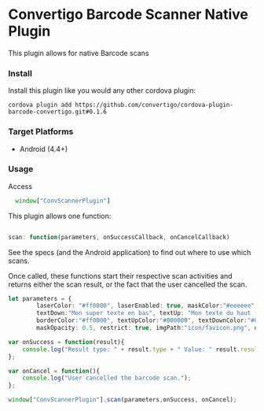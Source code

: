 # Convertigo Barcode Scanner Native Plugin #

This plugin allows for native Barcode scans 

### Install ###
Install this plugin like you would any other cordova plugin:
```shell
cordova plugin add https://github.com/convertigo/cordova-plugin-barcode-convertigo.git#0.1.6
```
### Target Platforms ###
* Android (4.4+)

### Usage ###
Access
```typescript
  window["ConvScannerPlugin"]
```

This plugin allows one function:
```typescript

scan: function(parameters, onSuccessCallback, onCancelCallback)

```
See the specs (and the Android application) to find out where to use which scans. 

Once called, these functions start their respective scan activities and returns either the scan result, or the fact that the user cancelled the scan.


```typescript
let parameters = {
        laserColor: "#ff0000", laserEnabled: true, maskColor:"#eeeeee",
        textDown:"Mon super texte en bas", textUp: "Mon texte du haut (il est extraordinaire)",
        borderColor:"#ff0000", textUpColor:"#000000", textDownColor:"#000000", squareEnabled: true,
        maskOpacity: 0.5, restrict: true, imgPath:"icon/favicon.png", onlyScan: true, onlyKeyboard:false};

var onSuccess = function(result){
    console.log("Result type: " + result.type + " Value: " result.result); 
};

var onCancel = function(){
    console.log("User cancelled the barcode scan."); 
};

window["ConvScannerPlugin"].scan(parameters,onSuccess, onCancel);
```
